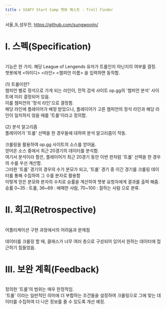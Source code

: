 ```yaml
---
title : SSAFY Start Camp 챗봇 퀘스트 - Troll Finder
---
```

서울_9_성우진, https://github.com/sungwoojin/ <br />

# I. 스펙(Specification)<br />
<br />
기능은 한 가지. 해당 League of Lengends 유저가 트롤인지 아닌지의 여부를 결정.<br />
챗봇에게 <아이디> <라인> <챔피언 이름> 을 입력하면 동작함. <br />
<br />
(1) 트롤이란?<br />
챔피언 별로 정석으로 가게 되는 라인이, 전적 검색 사이트 op.gg의 '챔피언 분석' 사이트에 미리 결정되어 있음.<br />
이를 챔피언의 '정석 라인'으로 결정함.<br />
해당 라인에 플레이어가 배정 받았으나, 플레이어가 고른 챔피언의 정석 라인과 해당 라인이 일치하지 않을 때를 '트롤'이라고 정의함.<br />
<br />
(2) 분석 알고리즘<br />
플레이어가 '트롤' 선택을 한 경우들에 대하여 분석 알고리즘이 작동.<br />
<br />
크롤링을 활용하여 op.gg 사이트의 소스를 얻어옴.<br />
얻어온 소스 중에서 최근 20경기의 데이터를 분석함.<br />
여기서 분석이라 함은, 플레이어가 최근 20경기 동안 이번 판처럼 '트롤' 선택을 한 경우의 수를 우선 계산함. <br />
그러한 '트롤' 경기의 경우의 수가 분모가 되고, '트롤' 경기 중 이긴 경기를 크롤링 데이터를 통해 수집하여 그 수를 분자로 활용함<br />
이렇게 얻은 분모와 분자의 수치로 승률을 계산하여 챗봇 요청자에게 결과를 출력 해줌. <br />
승률 0~35 : 트롤, 36~69 : 애매한 사람, 70~100 : 잘하는 사람 으로 분류. <br />

# II. 회고(Retrospective)<br />
<br />
어플리케이션 구현 과정에서의 어려움과 문제점 <br />
<br />
데이터를 크롤링 할 때, 클래스가 너무 여러 층으로 구성되어 있어서 원하는 데이터에 접근하기 힘들었음. <br />

# III. 보완 계획(Feedback)<br />
<br />
정의한 '트롤'의 범위는 매우 한정적임.<br />
'트롤' 이라는 일반적인 의미에 더 부합하는 조건들을 설정하여 크롤링으로 그에 맞는 데이터를 수집하여 더 나은 정보를 줄 수 있도록 개선 예정.<br />






